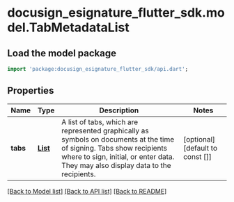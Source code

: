 # docusign_esignature_flutter_sdk.model.TabMetadataList

## Load the model package
```dart
import 'package:docusign_esignature_flutter_sdk/api.dart';
```

## Properties
Name | Type | Description | Notes
------------ | ------------- | ------------- | -------------
**tabs** | [**List<TabMetadata>**](TabMetadata.md) | A list of tabs, which are represented graphically as symbols on documents at the time of signing. Tabs show recipients where to sign, initial, or enter data. They may also display data to the recipients. | [optional] [default to const []]

[[Back to Model list]](../README.md#documentation-for-models) [[Back to API list]](../README.md#documentation-for-api-endpoints) [[Back to README]](../README.md)


